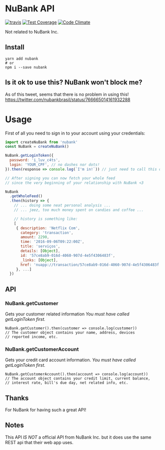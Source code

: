 NuBank API
==========
[![travis](https://travis-ci.org/Astrocoders/nubank-api.svg?branch=develop)](https://travis-ci.org/Astrocoders/nubank-api)
[![Test Coverage](https://codeclimate.com/repos/580b95b28039330d4c0040e2/badges/a005df44d49d97fbe561/coverage.svg)](https://codeclimate.com/repos/580b95b28039330d4c0040e2/coverage)
[![Code Climate](https://codeclimate.com/repos/580b95b28039330d4c0040e2/badges/a005df44d49d97fbe561/gpa.svg)](https://codeclimate.com/repos/580b95b28039330d4c0040e2/feed)

Not related to NuBank Inc.

## Install
```
yarn add nubank
# or
npm i --save nubank
```

## Is it ok to use this? NuBank won't block me?

As of this tweet, seems that there is no problem in using this!
https://twitter.com/nubankbrasil/status/766665014161932288

# Usage
First of all you need to sign in to your account using your credentials:

```js
import createNuBank from 'nubank'
const NuBank = createNuBank()

NuBank.getLoginToken({
  password: 'i_luv_c4ts',
  login: 'YOUR_CPF', // no dashes nor dots!
}).then(response => console.log(`I'm in!`)) // just need to call this once

// After signing you can now fetch your whole feed
// since the very beginning of your relationship with NuBank <3

NuBank
  .getWholeFeed()
  .then(history => {
    // ... doing some neat personal analysis ...
    // ... jeez, too much money spent on candies and coffee ...

    // history is something like:
    [
     { description: 'Netflix Com',
       category: 'transaction',
       amount: 2290,
       time: '2016-09-06T09:22:00Z',
       title: 'serviços',
       details: [Object],
       id: '57ce8ab9-016d-4060-907d-4e5f4306483f',
       _links: [Object],
       href: 'nuapp://transaction/57ce8ab9-016d-4060-907d-4e5f4306483f'
     }, ...]
  })
```

## API
### NuBank.getCustomer
Gets your customer related information
_You must have called getLoginToken first._
```
NuBank.getCustomer().then(customer => console.log(customer))
// The customer object contains your name, address, devices
// reported income, etc.
```
### NuBank.getCustomerAccount
Gets your credit card account information.
_You must have called getLoginToken first._
```
NuBank.getCustomerAccount().then(account => console.log(account))
// The account object contains your credit limit, current balance,
// interest rate, bill's due day, net related info, etc.
```

## Thanks
For NuBank for having such a great API! 

## Notes
This API _IS NOT_ a official API from NuBank Inc. but it does use the same REST api that
their web app uses.
